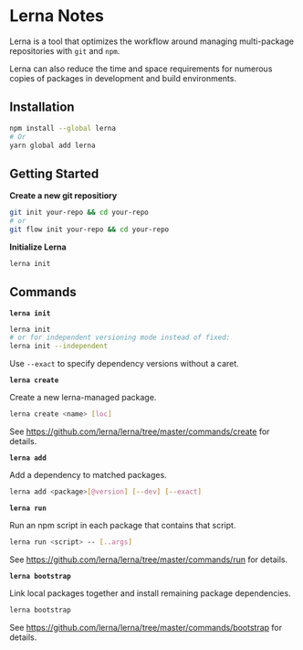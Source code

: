 # Lerna Notes

Lerna is a tool that optimizes the workflow around managing multi-package
repositories with `git` and `npm`.

Lerna can also reduce the time and space requirements for numerous copies of
packages in development and build environments.


## Installation

```sh
npm install --global lerna
# Or
yarn global add lerna
```


## Getting Started

**Create a new git repositiory**

```sh
git init your-repo && cd your-repo
# or
git flow init your-repo && cd your-repo
```

**Initialize Lerna**

```sh
lerna init
```


## Commands

**`lerna init`**

```sh
lerna init
# or for independent versioning mode instead of fixed:
lerna init --independent
```

Use `--exact` to specify dependency versions without a caret.

**`lerna create`**

Create a new lerna-managed package.

```sh
lerna create <name> [loc]
```

See https://github.com/lerna/lerna/tree/master/commands/create for details.

**`lerna add`**

Add a dependency to matched packages.

```sh
lerna add <package>[@version] [--dev] [--exact]
```

**`lerna run`**

Run an npm script in each package that contains that script.

```sh
lerna run <script> -- [..args]
```

See https://github.com/lerna/lerna/tree/master/commands/run for details.

**`lerna bootstrap`**

Link local packages together and install remaining package dependencies.

```sh
lerna bootstrap
```

See https://github.com/lerna/lerna/tree/master/commands/bootstrap for details.
